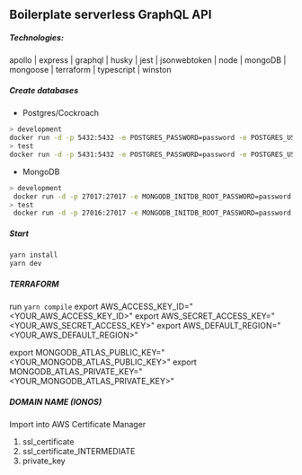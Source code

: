 ## Boilerplate serverless GraphQL API

##### Technologies:

apollo | express | graphql | husky | jest | jsonwebtoken | node | mongoDB | mongoose | terraform | typescript | winston

##### Create databases
* Postgres/Cockroach
```sh
> development
docker run -d -p 5432:5432 -e POSTGRES_PASSWORD=password -e POSTGRES_USER=username -e POSTGRES_DB=dev_DB --name postgres_development postgres:latest
> test
docker run -d -p 5431:5432 -e POSTGRES_PASSWORD=password -e POSTGRES_USER=username -e POSTGRES_DB=test_DB --name postgres_test postgres:latest
```
* MongoDB
```sh
> development
 docker run -d -p 27017:27017 -e MONGODB_INITDB_ROOT_PASSWORD=password -e MONGODB_INITDB_ROOT_USERNAME=username  -e MONGO_INITDB_DATABASE=dev_DB --name mongo_development mongo:latest
> test
 docker run -d -p 27016:27017 -e MONGODB_INITDB_ROOT_PASSWORD=password -e MONGODB_INITDB_ROOT_USERNAME=username  -e MONGO_INITDB_DATABASE=test_DB --name mongo_test mongo:latest
```

##### Start

```sh
yarn install
yarn dev
```

##### TERRAFORM
run ```yarn compile```
export AWS_ACCESS_KEY_ID="<YOUR_AWS_ACCESS_KEY_ID>"
export AWS_SECRET_ACCESS_KEY="<YOUR_AWS_SECRET_ACCESS_KEY>"
export AWS_DEFAULT_REGION="<YOUR_AWS_DEFAULT_REGION>"

export MONGODB_ATLAS_PUBLIC_KEY="<YOUR_MONGODB_ATLAS_PUBLIC_KEY>"
export MONGODB_ATLAS_PRIVATE_KEY="<YOUR_MONGODB_ATLAS_PRIVATE_KEY>"

##### DOMAIN NAME (IONOS)
Import into AWS Certificate Manager
1. ssl_certificate
2. ssl_certificate_INTERMEDIATE
3. private_key



